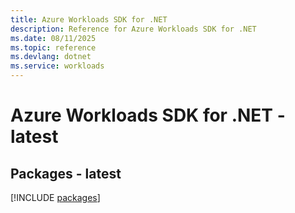 ```yaml
---
title: Azure Workloads SDK for .NET
description: Reference for Azure Workloads SDK for .NET
ms.date: 08/11/2025
ms.topic: reference
ms.devlang: dotnet
ms.service: workloads
---
```

# Azure Workloads SDK for .NET - latest
## Packages - latest
[!INCLUDE [packages](workloads-index.md)]